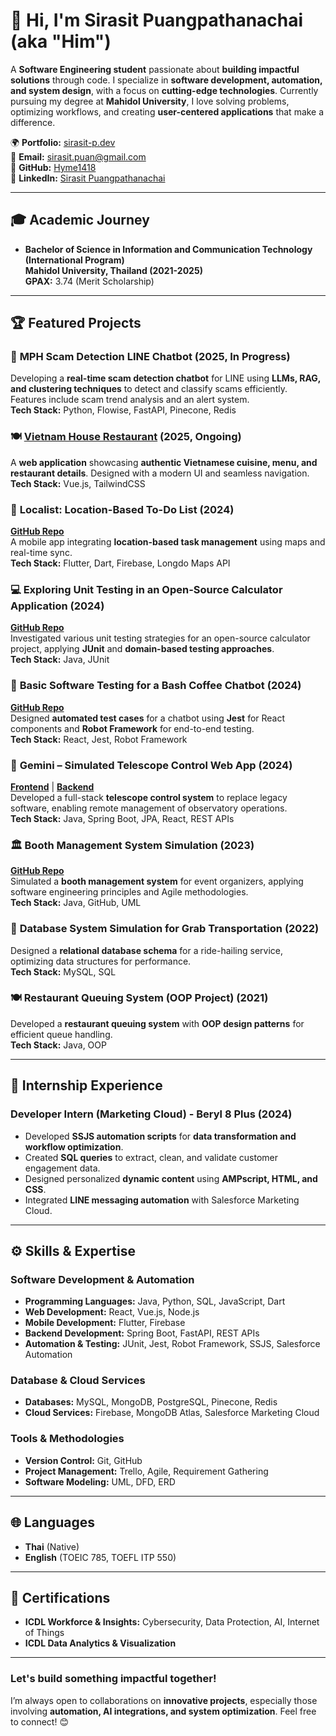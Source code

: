 # 👋 Hi, I'm Sirasit Puangpathanachai (aka "Him")

A **Software Engineering student** passionate about **building impactful solutions** through code. I specialize in **software development, automation, and system design**, with a focus on **cutting-edge technologies**. Currently pursuing my degree at **Mahidol University**, I love solving problems, optimizing workflows, and creating **user-centered applications** that make a difference.

🌍 **Portfolio:** [sirasit-p.dev](https://sirasit-p.dev)  
📧 **Email:** sirasit.puan@gmail.com  
📍 **GitHub:** [Hyme1418](https://github.com/Hyme1418)  
🔗 **LinkedIn:** [Sirasit Puangpathanachai](https://www.linkedin.com/in/sirasit-puangpathanachai)

---

## 🎓 Academic Journey  
- **Bachelor of Science in Information and Communication Technology (International Program)**  
  **Mahidol University, Thailand (2021-2025)**  
  **GPAX:** 3.74 (Merit Scholarship)

---

## 🏆 Featured Projects  

### 🚀 **MPH Scam Detection LINE Chatbot** (2025, In Progress)  
Developing a **real-time scam detection chatbot** for LINE using **LLMs, RAG, and clustering techniques** to detect and classify scams efficiently. Features include scam trend analysis and an alert system.  
**Tech Stack:** Python, Flowise, FastAPI, Pinecone, Redis

### 🍽️ [Vietnam House Restaurant](https://vietnamhouse.netlify.app/) (2025, Ongoing)  
A **web application** showcasing **authentic Vietnamese cuisine, menu, and restaurant details**. Designed with a modern UI and seamless navigation.  
**Tech Stack:** Vue.js, TailwindCSS    

### 📍 **Localist: Location-Based To-Do List** (2024)  
**[GitHub Repo](https://github.com/Hyme1418/localist)**  
A mobile app integrating **location-based task management** using maps and real-time sync.  
**Tech Stack:** Flutter, Dart, Firebase, Longdo Maps API  

### 💻 **Exploring Unit Testing in an Open-Source Calculator Application** (2024)  
**[GitHub Repo](https://github.com/Hyme1418/Calculator)**  
Investigated various unit testing strategies for an open-source calculator project, applying **JUnit** and **domain-based testing approaches**.  
**Tech Stack:** Java, JUnit  

### 🤖 **Basic Software Testing for a Bash Coffee Chatbot** (2024)  
**[GitHub Repo](https://github.com/ICT-Mahidol/2024-ITCS473-EsanLamSing-Supreme/tree/master/project%20phase%202)**  
Designed **automated test cases** for a chatbot using **Jest** for React components and **Robot Framework** for end-to-end testing.  
**Tech Stack:** React, Jest, Robot Framework  

### 🌌 **Gemini – Simulated Telescope Control Web App** (2024)  
**[Frontend](https://github.com/Hyme1418/Gemini-Esanlamsing-Frontend)** | **[Backend](https://github.com/Hyme1418/Gemini-Esanlamsing-Backend)**  
Developed a full-stack **telescope control system** to replace legacy software, enabling remote management of observatory operations.  
**Tech Stack:** Java, Spring Boot, JPA, React, REST APIs  

### 🏛 **Booth Management System Simulation** (2023)  
**[GitHub Repo](https://github.com/ICT-Mahidol/2023-ITCS371-1-TAN-TAN-)**  
Simulated a **booth management system** for event organizers, applying software engineering principles and Agile methodologies.  
**Tech Stack:** Java, GitHub, UML  

### 🚌 **Database System Simulation for Grab Transportation** (2022)  
Designed a **relational database schema** for a ride-hailing service, optimizing data structures for performance.  
**Tech Stack:** MySQL, SQL  

### 🍽 **Restaurant Queuing System (OOP Project)** (2021)  
Developed a **restaurant queuing system** with **OOP design patterns** for efficient queue handling.  
**Tech Stack:** Java, OOP  

---

## 💼 Internship Experience  

### **Developer Intern (Marketing Cloud) - Beryl 8 Plus (2024)**  
- Developed **SSJS automation scripts** for **data transformation and workflow optimization**.  
- Created **SQL queries** to extract, clean, and validate customer engagement data.  
- Designed personalized **dynamic content** using **AMPscript, HTML, and CSS**.  
- Integrated **LINE messaging automation** with Salesforce Marketing Cloud.  

---

## ⚙️ Skills & Expertise  

### **Software Development & Automation**  
- **Programming Languages:** Java, Python, SQL, JavaScript, Dart  
- **Web Development:** React, Vue.js, Node.js  
- **Mobile Development:** Flutter, Firebase  
- **Backend Development:** Spring Boot, FastAPI, REST APIs  
- **Automation & Testing:** JUnit, Jest, Robot Framework, SSJS, Salesforce Automation  

### **Database & Cloud Services**  
- **Databases:** MySQL, MongoDB, PostgreSQL, Pinecone, Redis  
- **Cloud Services:** Firebase, MongoDB Atlas, Salesforce Marketing Cloud  

### **Tools & Methodologies**  
- **Version Control:** Git, GitHub  
- **Project Management:** Trello, Agile, Requirement Gathering  
- **Software Modeling:** UML, DFD, ERD  

---

## 🌐 Languages  
- **Thai** (Native)  
- **English** (TOEIC 785, TOEFL ITP 550)  

---

## 🏅 Certifications  
- **ICDL Workforce & Insights:** Cybersecurity, Data Protection, AI, Internet of Things  
- **ICDL Data Analytics & Visualization**  

---

### **Let's build something impactful together!**  
I’m always open to collaborations on **innovative projects**, especially those involving **automation, AI integrations, and system optimization**. Feel free to connect! 😊  
